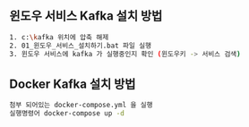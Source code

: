 ## 윈도우 서비스 Kafka 설치 방법

```sh
1. c:\kafka 위치에 압축 해제
2. 01_윈도우_서비스_설치하기.bat 파일 실행
3. 윈도우 서비스에 kafka 가 실행중인지 확인 (윈도우키 -> 서비스 검색)
```

## Docker Kafka 설치 방법

```sh
첨부 되어있는 docker-compose.yml 을 실행  
실행명령어 docker-compose up -d 
```

